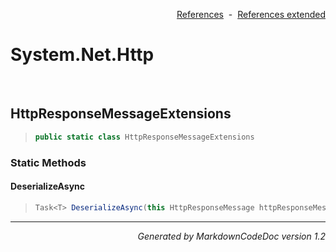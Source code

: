 <div style='text-align: right'>

[References](Index.md)&nbsp;&nbsp;-&nbsp;&nbsp;[References extended](IndexExtended.md)
</div>

# System.Net.Http

<br />

## HttpResponseMessageExtensions

>```csharp
>public static class HttpResponseMessageExtensions
>```

### Static Methods

#### DeserializeAsync
>```csharp
>Task<T> DeserializeAsync(this HttpResponseMessage httpResponseMessage, JsonSerializerOptions jsonSerializerOptions = null)
>```
<hr /><div style='text-align: right'><i>Generated by MarkdownCodeDoc version 1.2</i></div>
